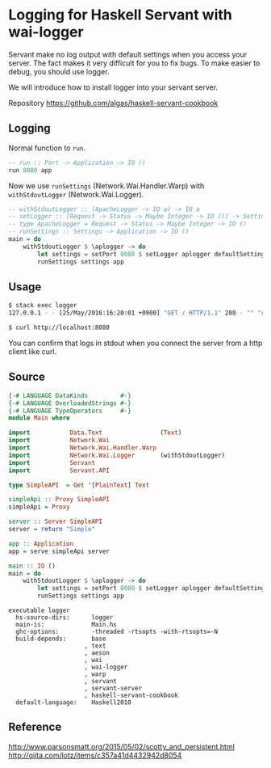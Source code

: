 # Logging for Haskell Servant with wai-logger

Servant make no log output with default settings when you access your server.
The fact makes it very difficult for you to fix bugs.
To make easier to debug, you should use logger.

We will introduce how to install logger into your servant server.

Repository https://github.com/algas/haskell-servant-cookbook

## Logging

Normal function to `run`.

```hs
-- run :: Port -> Application -> IO ()
run 8080 app
```

Now we use `runSettings` (Network.Wai.Handler.Warp) with `withStdoutLogger` (Network.Wai.Logger).

```hs
-- withStdoutLogger :: (ApacheLogger -> IO a) -> IO a
-- setLogger :: (Request -> Status -> Maybe Integer -> IO ()) -> Settings -> Settings
-- type ApacheLogger = Request -> Status -> Maybe Integer -> IO ()
-- runSettings :: Settings -> Application -> IO ()
main = do
    withStdoutLogger $ \aplogger -> do
        let settings = setPort 8080 $ setLogger aplogger defaultSettings
        runSettings settings app
```

## Usage

```bash
$ stack exec logger
127.0.0.1 - - [25/May/2016:16:20:01 +0900] "GET / HTTP/1.1" 200 - "" "curl/7.43.0"
```

```bash
$ curl http://localhost:8080
```

You can confirm that logs in stdout when you connect the server from a http client like curl. 

## Source
```hs:logger/Main.hs
{-# LANGUAGE DataKinds         #-}
{-# LANGUAGE OverloadedStrings #-}
{-# LANGUAGE TypeOperators     #-}
module Main where

import           Data.Text                (Text)
import           Network.Wai
import           Network.Wai.Handler.Warp
import           Network.Wai.Logger       (withStdoutLogger)
import           Servant
import           Servant.API

type SimpleAPI  = Get '[PlainText] Text

simpleApi :: Proxy SimpleAPI
simpleApi = Proxy

server :: Server SimpleAPI
server = return "Simple"

app :: Application
app = serve simpleApi server

main :: IO ()
main = do
    withStdoutLogger $ \aplogger -> do
        let settings = setPort 8080 $ setLogger aplogger defaultSettings
        runSettings settings app
```
```hs:haskell-servant-cookbook.cabal
executable logger
  hs-source-dirs:      logger
  main-is:             Main.hs
  ghc-options:         -threaded -rtsopts -with-rtsopts=-N
  build-depends:       base
                     , text
                     , aeson
                     , wai
                     , wai-logger
                     , warp
                     , servant
                     , servant-server
                     , haskell-servant-cookbook
  default-language:    Haskell2010
```

## Reference

http://www.parsonsmatt.org/2015/05/02/scotty_and_persistent.html
http://qiita.com/lotz/items/c357a41d4432942d8054
